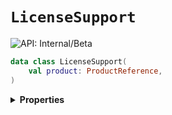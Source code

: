 # `LicenseSupport`


![API: Internal/Beta](https://img.shields.io/static/v1?label=API&message=Internal/Beta&color=red&style=flat-square)



```kotlin
data class LicenseSupport(
    val product: ProductReference,
)
```

<details>
<summary>
<b>Properties</b>
</summary>

<details>
<summary>
<code>product</code>: <code><code><a href='/docs/reference/dk.sdu.cloud.accounting.api.ProductReference.md'>ProductReference</a></code></code>
</summary>





</details>



</details>

